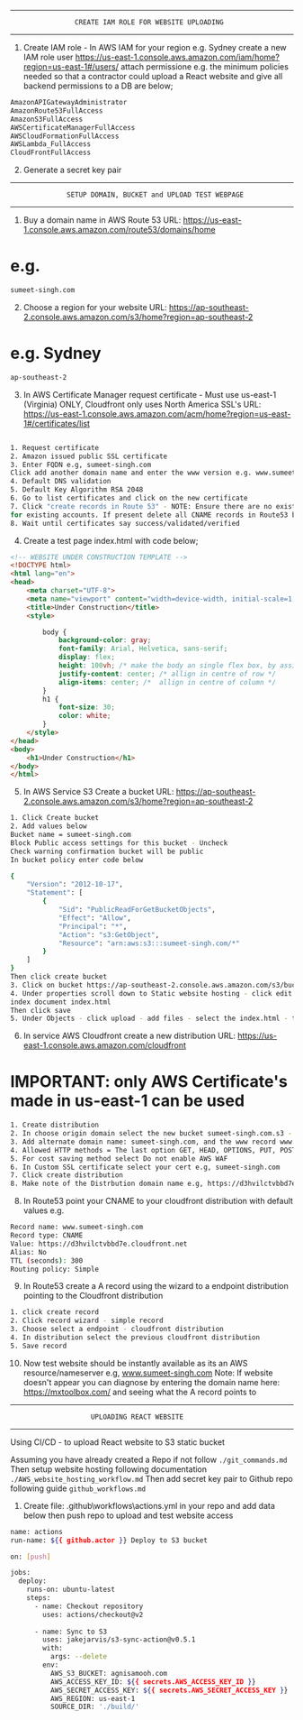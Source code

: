 ___________________________________________________________________________

                    CREATE IAM ROLE FOR WEBSITE UPLOADING
___________________________________________________________________________


1. Create IAM role - In AWS IAM for your region e.g. Sydney create a new IAM role user
https://us-east-1.console.aws.amazon.com/iam/home?region=us-east-1#/users/
attach permissione e.g. the minimum policies needed so that a contractor could upload
a React website and give all backend permissions to a DB are below;
```bash
AmazonAPIGatewayAdministrator
AmazonRoute53FullAccess
AmazonS3FullAccess
AWSCertificateManagerFullAccess
AWSCloudFormationFullAccess
AWSLambda_FullAccess
CloudFrontFullAccess
```

2. Generate a secret key pair



___________________________________________________________________________

                  SETUP DOMAIN, BUCKET and UPLOAD TEST WEBPAGE
___________________________________________________________________________



1. Buy a domain name in AWS Route 53
URL: https://us-east-1.console.aws.amazon.com/route53/domains/home
# e.g. 
```bash
sumeet-singh.com
```

2. Choose a region for your website
URL: https://ap-southeast-2.console.aws.amazon.com/s3/home?region=ap-southeast-2  
# e.g. Sydney
```bash
ap-southeast-2
```

3. In AWS Certificate Manager request certificate - Must use us-east-1 (Virginia) ONLY, Cloudfront only uses North America SSL's
URL: https://us-east-1.console.aws.amazon.com/acm/home?region=us-east-1#/certificates/list
```bash

1. Request certificate
2. Amazon issued public SSL certificate
3. Enter FQDN e.g, sumeet-singh.com
Click add another domain name and enter the www version e.g. www.sumeet-singh.com
4. Default DNS validation
5. Default Key Algorithm RSA 2048
6. Go to list certificates and click on the new certificate
7. Click "create records in Route 53" - NOTE: Ensure there are no existing CNAME records in that domain
for existing accounts. If present delete all CNAME records in Route53 before clicking to add these new records
8. Wait until certificates say success/validated/verified
```

4. Create a test page index.html with code below;

```html
<!-- WEBSITE UNDER CONSTRUCTION TEMPLATE -->
<!DOCTYPE html>
<html lang="en">
<head>
    <meta charset="UTF-8">
    <meta name="viewport" content="width=device-width, initial-scale=1.0">
    <title>Under Construction</title>
    <style>

        body {
            background-color: gray;
            font-family: Arial, Helvetica, sans-serif;
            display: flex;
            height: 100vh; /* make the body an single flex box, by assigning it 100% of viewport */
            justify-content: center; /* allign in centre of row */
            align-items: center; /*  allign in centre of column */
        }
        h1 {
            font-size: 30;
            color: white;
        }
    </style>
</head>
<body>
    <h1>Under Construction</h1>
</body>
</html>

```

5. In AWS Service S3 Create a bucket
URL: https://ap-southeast-2.console.aws.amazon.com/s3/home?region=ap-southeast-2
```bash
1. Click Create bucket
2. Add values below
Bucket name = sumeet-singh.com
Block Public access settings for this bucket - Uncheck
Check warning confirmation bucket will be public
In bucket policy enter code below

{
    "Version": "2012-10-17",
    "Statement": [
        {
            "Sid": "PublicReadForGetBucketObjects",
            "Effect": "Allow",
            "Principal": "*",
            "Action": "s3:GetObject",
            "Resource": "arn:aws:s3:::sumeet-singh.com/*"
        }
    ]
}
Then click create bucket
3. Click on bucket https://ap-southeast-2.console.aws.amazon.com/s3/buckets/sumeet-singh.com?region=ap-southeast-2&bucketType=general&tab=objects 
4. Under properties scroll down to Static website hosting - click edit - enable
index document index.html
Then click save
5. Under Objects - click upload - add files - select the index.html - then click upload
```

6. In service AWS Cloudfront create a new distribution
URL: https://us-east-1.console.aws.amazon.com/cloudfront 
# IMPORTANT: only AWS Certificate's made in us-east-1 can be used
```bash
1. Create distribution
2. In choose origin domain select the new bucket sumeet-singh.com.s3 - then click use website endpoint - then repeat until confirmed
3. Add alternate domain name: sumeet-singh.com, and the www record www.sumeet-singh.com
4. Allowed HTTP methods = The last option GET, HEAD, OPTIONS, PUT, POST, PATCH, DELETE - which will allow API usage
5. For cost saving method select Do not enable AWS WAF
6. In Custom SSL certificate select your cert e.g, sumeet-singh.com 
7. Click create distribution
8. Make note of the Distrbution domain name e.g, https://d3hvilctvbbd7e.cloudfront.net
```

8. In Route53 point your CNAME to your cloudfront distribution with default values
e.g.
```bash
Record name: www.sumeet-singh.com
Record type: CNAME
Value: https://d3hvilctvbbd7e.cloudfront.net
Alias: No
TTL (seconds): 300
Routing policy: Simple
```

9. In Route53 create a A record using the wizard to a endpoint distribution pointing to the
Cloudfront distribution
```bash
1. click create record
2. Click record wizard - simple record
3. Choose select a endpoint - cloudfront distribution
4. In distribution select the previous cloudfront distribution
5. Save record
```

10. Now test website should be instantly available as its an AWS resource/nameserver e.g, www.sumeet-singh.com
Note: If website doesn't appear you can diagnose by entering the domain name here: https://mxtoolbox.com/
and seeing what the A record points to

___________________________________________________________________________

                        UPLOADING REACT WEBSITE
___________________________________________________________________________


Using CI/CD - to upload React website to S3 static bucket

Assuming you have already created a Repo if not follow ```./git_commands.md```
Then setup website hosting following documentation ```./AWS_website_hosting_workflow.md```
Then add secret key pair to Github repo following guide ```github_workflows.md```

1. Create file: .github\workflows\actions.yml in your repo and add data below then push repo to upload
and test website access

```bash
name: actions
run-name: ${{ github.actor }} Deploy to S3 bucket

on: [push]

jobs:
  deploy:
    runs-on: ubuntu-latest
    steps:
      - name: Checkout repository
        uses: actions/checkout@v2
      
      - name: Sync to S3
        uses: jakejarvis/s3-sync-action@v0.5.1
        with:
          args: --delete
        env:
          AWS_S3_BUCKET: agnisamooh.com
          AWS_ACCESS_KEY_ID: ${{ secrets.AWS_ACCESS_KEY_ID }}
          AWS_SECRET_ACCESS_KEY: ${{ secrets.AWS_SECRET_ACCESS_KEY }}
          AWS_REGION: us-east-1
          SOURCE_DIR: './build/'
```

